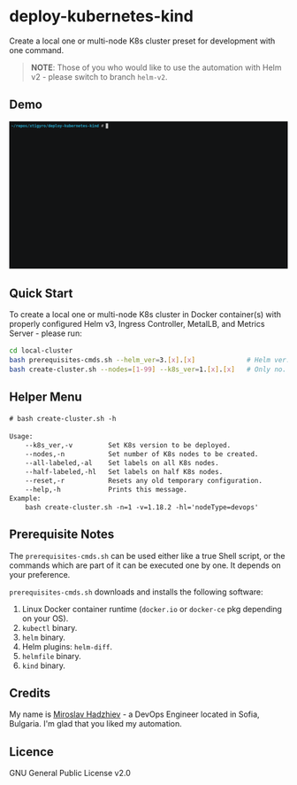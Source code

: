 # deploy-kubernetes-kind

Create a local one or multi-node K8s cluster preset for development with one command.

> **NOTE**: Those of you who would like to use the automation with Helm v2 - please switch to branch `helm-v2`.

## Demo

![gif](demo.gif)

## Quick Start

To create a local one or multi-node K8s cluster in Docker container(s) with properly configured Helm v3, Ingress Controller, MetalLB, and Metrics Server - please run:

```bash
cd local-cluster
bash prerequisites-cmds.sh --helm_ver=3.[x].[x]             # Helm ver. is optional.
bash create-cluster.sh --nodes=[1-99] --k8s_ver=1.[x].[x]   # Only no. of K8s nodes is mandatory.
```

## Helper Menu

```console
# bash create-cluster.sh -h

Usage:
    --k8s_ver,-v         Set K8s version to be deployed.
    --nodes,-n           Set number of K8s nodes to be created.
    --all-labeled,-al    Set labels on all K8s nodes.
    --half-labeled,-hl   Set labels on half K8s nodes.
    --reset,-r           Resets any old temporary configuration.
    --help,-h            Prints this message.
Example:
    bash create-cluster.sh -n=1 -v=1.18.2 -hl='nodeType=devops'
```

## Prerequisite Notes

The `prerequisites-cmds.sh` can be used either like a true Shell script, or the commands which are part of it can be executed one by one. It depends on your preference.

`prerequisites-cmds.sh` downloads and installs the following software:

1. Linux Docker container runtime (`docker.io` or `docker-ce` pkg depending on your OS).
2. `kubectl` binary.
3. `helm` binary.
4. Helm plugins: `helm-diff`.
5. `helmfile` binary.
6. `kind` binary.

## Credits

My name is [Miroslav Hadzhiev](https://www.linkedin.com/in/mehadzhiev/) - a DevOps Engineer located in Sofia, Bulgaria. I'm glad that you liked my automation.

## Licence

GNU General Public License v2.0
